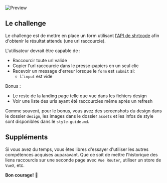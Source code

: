 ![Preview](./design/desktop-preview.jpg)


## Le challenge

Le challenge est de mettre en place un form utilisant [l'API de shrtcode](https://app.shrtco.de/) afin d'obtenir le résultat attendu (une url raccourcie).

L'utilisateur devrait être capable de :

- Raccourcir toute url valide
- Copier l'url raccourcie dans le presse-papiers en un seul clic
- Recevoir un message d'erreur lorsque le `form` est `submit` si:
  - L'`input` est vide

Bonus :

- Le reste de la landing page telle que vue dans les fichiers design
- Voir une liste des urls ayant été raccourcies même après un refresh

Comme souvent, pour le bonus, vous avez des screenshots du design dans le dossier `design`, les images dans le dossier `assets` et les infos de style sont disponibles dans le `style-guide.md`.

## Suppléments

Si vous avez du temps, vous êtes libres d'essayer d'utiliser les autres compétences acquises auparavant. Que ce soit de mettre l'historique des liens raccourcis sur une seconde page avec `Vue Router`, utiliser un store de `VueX`, etc.

**Bon courage!** 👾

